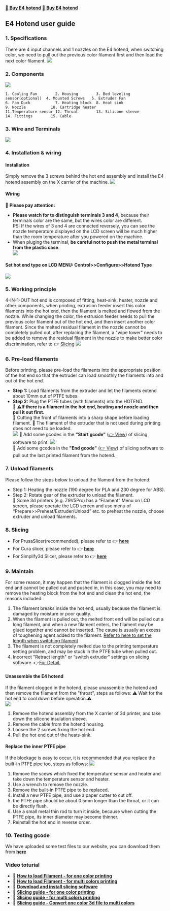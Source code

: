 [:gift: **Buy E4 hotend**](https://bit.ly/39qDtKp)
[:gift: **Buy E4 hotend**](https://www.aliexpress.com/item/1005002951777699.html)

## E4 Hotend user guide
### 1. Specifications
There are 4 input channels and 1 nozzles on the E4 hotend, when switching color, we need to pull out the previous color filament first and then load the next color filament.
![](./E4-1.jpg)

### 2. Components
![](./E4-2.jpg)
>
    1. Cooling Fan        2. Housing        3. Bed leveling sensor(optional)  4. Mounted Screws   5. Extruder Fan
    6. Fan Duck           7. Heating block  8. Heat sink                      9. Nozzle           10. Cartridge heater 
    11.Temperature sensor 12. Throat        13. Silicone sleeve               14. Fittings        15. Cable

### 3. Wire and Terminals
![](./E4-3.jpg)

### 4. Installation & wiring
#### Installation
Simply remove the 3 screws behind the hot end assembly and install the E4 hotend assembly on the X carrier of the machine.
![](./E4-4.jpg)  
#### Wiring
:loudspeaker: **Please pay attention:** 
- **Please watch for to distinguish terminals 3 and 4**, because their terminals  color are the same, but the wires color are different.    
PS: If the wires of 3 and 4 are connected reversely, you can see the nozzle temperature displayed on the LCD screen will be much higher than the room temperature after you powered on the machine.
- When pluging the terminal, **be careful not to push the metal terminal from the plastic case**.  
![](./E4_wiring.jpg)  
#### Set hot end type on LCD MENU: Control>>Configure>>Hotend Type
![](./hotendtype-nonmix.jpg)  

### 5. Working principle
4-IN-1-OUT hot end is composed of fitting, heat-sink, heater, nozzle and other components, when printing, extrusion feeder insert this color filaments into the hot end, then the filament is melted and flowed from the nozzle.
While changing the color, the extrusion feeder needs to pull the previous color filament out of the hot end, and then insert another color filament. 
Since the melted residual filament in the nozzle cannot be completely pulled out, after replacing the filament, a "wipe tower" needs to be added to remove the residual filament in the nozzle to make better color discrimination, refer to :point_right: [Slicing](#8-slicing)
![](./E4-5.jpg) 

###  6. Pre-load filaments
Before printing, please pre-load the filaments into the appropriate position of the hot end so that the extruder can load smoothly the filaments into and out of the hot end.
- **Step 1:** Load filaments from the extruder and let the filaments extend about 10mm out of PTFE tubes.
- **Step 2:** Plug the PTFE tubes (with filaments) into the HOTEND.  
:pushpin: :warning:**If there is a filament in the hot end, heating and noozle and then pull it out first.**    
:pushpin: Cutting the front of filaments into a sharp shape before loading filament. 
:pushpin: The filament of the extruder that is not used during printing does not need to be loaded.   
![](./E4-6.jpg) 
:pushpin: Add some gcodes in the **"Start gcode"** ([:point_right: View](https://github.com/ZONESTAR3D/Slicing-Guide/blob/master/PrusaSlicer/Custom_Gcode.md#start-gcode)) of slicing software to print. 
![](./Preload_line.jpg)   
:pushpin: Add some gcodes in the **"End gcode"** ([:point_right: View](https://github.com/ZONESTAR3D/Slicing-Guide/blob/master/PrusaSlicer/Custom_Gcode.md#end-g-code)) of slicing software to pull out the last printed filament from the hotend.      


### 7. Unload filaments
Please follow the steps below to unload the filament from the hotend:
- Step 1: Heating the nozzle (190 degree for PLA and 230 degree for ABS).
- Step 2: Rotate gear of the extruder to unload the filament.   
:star2: Some 3d printers (e.g. Z9V5Pro) has a “Filament” Menu on LCD screen, please operate the LCD screen and use menu of “Prepare>>Preheat/Extruder/Unload” etc. to preheat the nozzle, choose extruder and unload filaments.

### 8. Slicing
- For PrusaSlicer(recommended), please refer to :point_right: [**here**](https://github.com/ZONESTAR3D/Slicing-Guide/tree/master/PrusaSlicer#6-slicing-muti-color-for-e4-hotend)
- For Cura slicer, please refer to :point_right: [**here**](https://github.com/ZONESTAR3D/Slicing-Guide/tree/master/cura)
- For Simplify3d Slicer, please refer to :point_right: [**here**](https://github.com/ZONESTAR3D/Slicing-Guide/tree/master/Simplify3D#slicing-video-toturial-for-z9v5-with-e4-hotend)

### 9. Maintain
For some reason, it may happen that the filament is clogged inside the hot end and cannot be pulled out 
and pushed in, in this case, you may need to remove the heating block from the hot end and clean the 
hot end, the reasons included:
1. The filament breaks inside the hot end, usually because the filament is damaged by moisture or 
poor quality. 
2. When the filament is pulled out, the melted front end will be pulled out a long filament, and when 
a new filament enters, the filament may be glued together and cannot be inserted. The cause is 
usually an excess of toughening agent added to the filament. [Refer to here to set the length when switching filament](https://github.com/ZONESTAR3D/Slicing-Guide/blob/master/PrusaSlicer/Custom_Gcode.md)
3. The filament is not completely melted due to the printing temperature setting problem, and may 
be stuck in the PTFE tube when pulled out. 
4. Incorrect "Retract length" or “switch extruder" settings on slicing software. :point_right:[For Detail.](https://github.com/ZONESTAR3D/Slicing-Guide/blob/master/PrusaSlicer/PrusaSlicerGuide_E4.md#step-6-set-the-print-settings)


#### Unassemble the E4 hotend
If the filament clogged in the hotend, please unassemble the hotend and then remove the filament from the "throat", steps as follows:
:warning: Wait for the hot end to cool down before operation.:warning:   
![](E4-8.jpg) 
1. Remove the hotend assembly from the X carrier of 3d printer, and take down the silicone insulation sleeve.
2. Remove the cable from the hotend housing.
3. Loosen the 2 screws fixing the hot end.
4. Pull the hot end out of the heats-sink.

#### Replace the inner PTFE pipe
If the blockage is easy to occur, it is recommended that you replace the built-in PTFE pipe too, steps as follows:
![](E4-9.jpg) 
1. Remove the scews which fixed the temperature sensor and heater and take down the temperature sensor and heater.
2. Use a wrench to remove the nozzle.
3. Remove the built-in PTFE pipe to be replaced.
4. Install a new PTFE pipe, and use a paper cutter to cut off.
5. the PTFE pipe should be about 0.5mm longer than the throat, or it can be directly flush.
6. Use a small metal thin rod to turn it inside, because when cutting the PTFE pipe, its inner diameter may become thinner.
7. Reinstall the hot end in reverse order.


### 10. Testing gcode
We have uploaded some test files to our website, you can download them from [**here**](../example/readme.md)

### Video toturial
- :movie_camera: [**How to load Filament - for one color printing**](https://youtu.be/6aTF5QnFhi4)
- :movie_camera: [**How to load Filament - for multi colors printing**](https://youtu.be/FyHrAMytlT8)
- :movie_camera: [**Download and install slicing software**](https://youtu.be/SgyXD-kQIeo)  
- :movie_camera: [**Slicing guide - for one color printing**](https://youtu.be/SgyXD-kQIeo4)  
- :movie_camera: [**Slicing guide - for multi colors printing**](https://youtu.be/AIKrszmxvE4)    
- :movie_camera: [**Slicing guide - Convert one color 3d file to multi colors**](https://youtu.be/2LJu4G0T4Zg)    

  